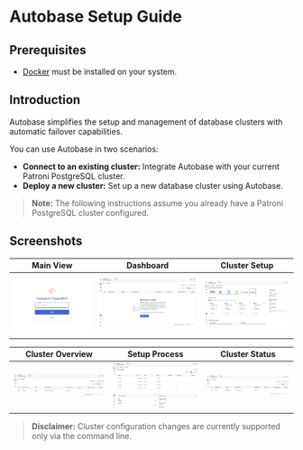 # Autobase Setup Guide

## Prerequisites

- [Docker](https://www.docker.com/) must be installed on your system.

## Introduction

Autobase simplifies the setup and management of database clusters with automatic failover capabilities.

You can use Autobase in two scenarios:
- **Connect to an existing cluster:** Integrate Autobase with your current Patroni PostgreSQL cluster.
- **Deploy a new cluster:** Set up a new database cluster using Autobase.

> **Note:** The following instructions assume you already have a Patroni PostgreSQL cluster configured.

## Screenshots

| Main View | Dashboard | Cluster Setup |
|-----------|-----------|---------------|
| ![Autobase Main](../images/autobase.png) | ![Autobase Dashboard](../images/autobase-dashboard.png) | ![Cluster Setup](../images/autobase-cluster-setup.png) |

| Cluster Overview | Setup Process | Cluster Status |
|------------------|--------------|---------------|
| ![Cluster Overview](../images/autobase-cluster.png) | ![Setup Process](../images/autobase-setup.png) | ![Cluster Status](../images/autobase-status.png) |

> **Disclaimer:** Cluster configuration changes are currently supported only via the command line.
